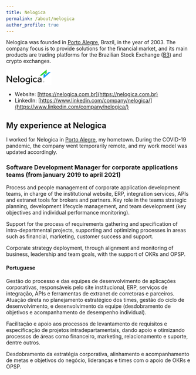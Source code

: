 ```yaml
---
title: Nelogica
permalink: /about/nelogica
author_profile: true
---
```


Nelogica was founded in [Porto Alegre](https://en.wikipedia.org/wiki/Porto_Alegre), Brazil, in the year of 2003. The company focus is to provide solutions for the financial market, and its main products are trading platforms for the Brazilian Stock Exchange ([B3](https://www.b3.com.br/)) and crypto exchanges. 

![Nelogica logo](/images/about/nelogica.png "Nelogica logo")

- Website: [https://nelogica.com.br](https://nelogica.com.br)
- LinkedIn: [https://www.linkedin.com/company/nelogica/](https://www.linkedin.com/company/nelogica/)

## My experience at Nelogica

I worked for Nelogica in [Porto Alegre](https://en.wikipedia.org/wiki/Porto_Alegre), my hometown. During the COVID-19 pandemic, the company went temporarily remote, and my work model was updated accordingly.

### Software Development Manager for corporate applications teams <nobr>(from january 2019 to april 2021)</nobr>

Process and people management of corporate application development teams, in charge of the institutional website, ERP, integration services, APIs and extranet tools for brokers and partners. Key role in the teams strategic planning, development lifecycle management, and team development (key objectives and individual performance monitoring).

Support for the process of requirements gathering and specification of intra-departmental projects, supporting and optimizing processes in areas such as financial, marketing, customer success and support.

Corporate strategy deployment, through alignment and monitoring of business, leadership and team goals, with the support of OKRs and OPSP.

#### Portuguese

Gestão do processo e das equipes de desenvolvimento de aplicações corporativas, responsáveis pelo site institucional, ERP, serviços de integração, APIs e ferramentas de extranet de corretoras e parceiros. Atuação direta no planejamento estratégico dos times, gestão do ciclo de desenvolvimento, e desenvolvimento da equipe (desdobramento de objetivos e acompanhamento de desempenho individual).

Facilitação e apoio aos processos de levantamento de requisitos e especificação de projetos intradepartamentais, dando apoio e otimizando processos de áreas como financeiro, marketing, relacionamento e suporte, dentre outros.

Desdobramento da estratégia corporativa, alinhamento e acompanhamento de metas e objetivos do negócio, lideranças e times com o apoio de OKRs e OPSP.